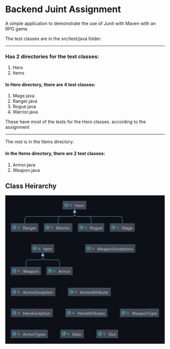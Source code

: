 # Backend Juint Assignment

A simple application to demonstrate the use of Junit with Maven with an RPG game.


The test classes are in the src/test/java folder.

____________________________________________________

### Has 2 directories for the test classes:
1. Hero
2. Items

#### In Hero directory, there are 4 test classes:

1. Mage.java
2. Ranger.java
3. Rogue.java
4. Warrior.java

These have most of the tests for the Hero classes. according to the assignment
______________________________________

The rest is in the Items directory.
#### In the Items directory, there are 2 test classes:
1. Armor.java
2. Weapon.java


## Class Heirarchy


![Alt text](/java.png?raw=true "Title")
